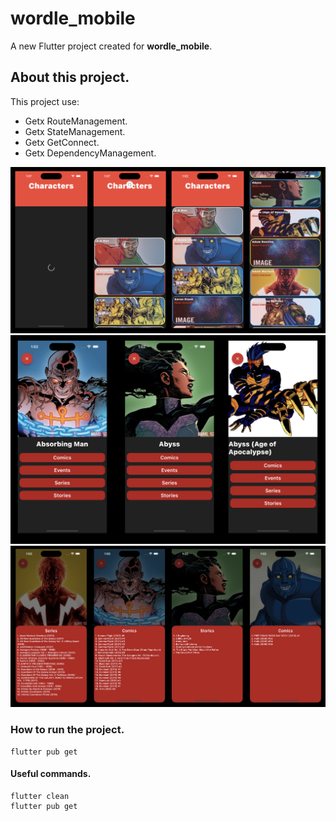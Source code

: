 # wordle_mobile

A new Flutter project created for **wordle_mobile**.

## About this project.

This project use:

- Getx RouteManagement.
- Getx StateManagement.
- Getx GetConnect.
- Getx DependencyManagement.

![HomePage](assets/image1.png)
![CharacterPage](assets/image2.png)
![DetailsOfCharacter](assets/image3.png)

### How to run the project.

```shell
flutter pub get
```

#### Useful commands.

```shell
flutter clean
flutter pub get
```
